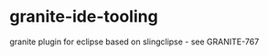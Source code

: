 granite-ide-tooling
===================

granite plugin for eclipse based on slingclipse - see GRANITE-767
